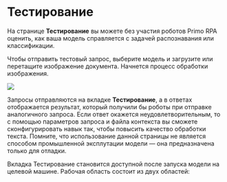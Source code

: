 # Тестирование

На странице **Тестирование** вы можете без участия роботов Primo RPA оценить, как ваша модель справляется с задачей распознавания или классификации. 

Чтобы отправить тестовый запрос, выберите модель и загрузите или перетащите изображение документа. Начнется процесс обработки изображения. 

![](<../../../../.gitbook/assets1/primo-ai//user-guide/>)

Запросы отправляются на вкладке **Тестирование**, а в ответах отображается результат, который получили бы роботы при отправке аналогичного запроса. Если ответ окажется неудовлетворительным, то с помощью параметров запроса и файла контекста вы сможете сконфигурировать навык так, чтобы повысить качество обработки текста. Помните, что использование данной страницы не является способом промышленной эксплутации модели — она предназначена только для отладки.

Вкладка Тестирование становится доступной после запуска модели на целевой машине. Рабочая область состоит из двух областей:



